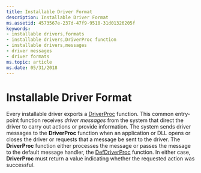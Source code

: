 ```yaml
---
title: Installable Driver Format
description: Installable Driver Format
ms.assetid: 4573567e-237d-47f9-9510-31d01326205f
keywords:
- installable drivers,formats
- installable drivers,DriverProc function
- installable drivers,messages
- driver messages
- driver formats
ms.topic: article
ms.date: 05/31/2018
---
```


# Installable Driver Format

Every installable driver exports a [DriverProc](/windows/win32/api/mmiscapi/nc-mmiscapi-driverproc) function. This common entry-point function receives *driver messages* from the system that direct the driver to carry out actions or provide information. The system sends driver messages to the **DriverProc** function when an application or DLL opens or closes the driver or requests that a message be sent to the driver. The **DriverProc** function either processes the message or passes the message to the default message handler, the [DefDriverProc](/windows/win32/api/mmiscapi/nf-mmiscapi-defdriverproc) function. In either case, **DriverProc** must return a value indicating whether the requested action was successful.

 

 